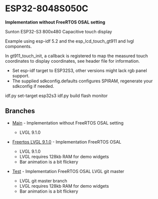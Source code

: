 # ESP32-8048S050C

**Implementation without FreeRTOS OSAL setting**

Sunton ESP32-S3 800x480 Capacitive touch display

Example using esp-idf 5.2 and the esp_lcd_touch_gt911 and lvgl components.

In gt911_touch_init, a callback is registered to map the measured touch coordinates to display coordinates, see header file for information.

* Set esp-idf target to ESP32S3, other versions might lack rgb panel support.
* The supplied sdkconfig.defaults configures SPIRAM, regenerate your sdkconfig if needed.

idf.py set-target esp32s3 idf.py build flash monitor

## Branches

* [Main](../../tree/main) - Implementation without FreeRTOS OSAL setting
  * LVGL 9.1.0

* [Freertos LVGL 9.1.0](../../tree/freertos-lvgl-9.1.0) - Implementation FreeRTOS OSAL
  * LVGL 9.1.0
  * LVGL requires 128kb RAM for demo widgets
  * Bar animation is a bit flickery

* [Test](../../tree/lvgl-test) - Implementation FreeRTOS OSAL LVGL git master
  * LVGL git master branch
  * LVGL requires 128kb RAM for demo widgets
  * Bar animation is a bit flickery
